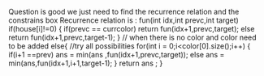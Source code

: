 Question is good we just need to find the recurrence relation and the constrains box
Recurrence relation is :
fun(int idx,int prevc,int target)
if(house[i]!=0)
{
if(prevc == currcolor)
return fun(idx+1,prevc,target);
else return fun(idx+1,prevc,target-1);
}
// when there is no color and color need to be added
else{
//try all possibilities
for(int i = 0;i<color[0].size();i++)
{
if(i+1 ==prev)
ans = min(ans ,fun(idx+1,prevc,target));
else
ans = min(ans,fun(idx+1,i+1,target-1);
}
return ans ;
}